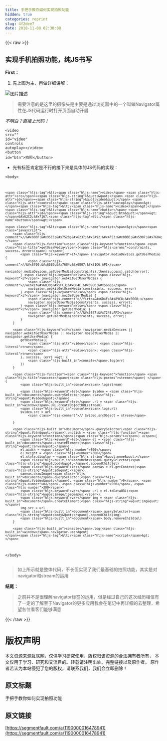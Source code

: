 ```yaml
---
title: 手把手教你如何实现拍照功能
hidden: true
categories: reprint
slug: 4f2dee7
date: 2018-11-08 02:30:08
---
```


{{< raw >}}
<h2 id="articleHeader0">&#x5B9E;&#x73B0;&#x624B;&#x673A;&#x62CD;&#x7167;&#x529F;&#x80FD;&#xFF0C;&#x7EAF;JS&#x4E66;&#x5199;</h2><p><strong>First&#xFF1A;</strong></p><ol><li>&#x5148;&#x4E0A;&#x56FE;&#x4E3A;&#x4E3B;&#xFF0C;&#x518D;&#x505A;&#x8BE6;&#x7EC6;&#x8BB2;&#x89E3;&#xFF1A;</li></ol><p><span class="img-wrap"><img data-src="/img/bVbhiWd?w=498&amp;h=230" src="https://static.alili.tech/img/bVbhiWd?w=498&amp;h=230" alt="&#x56FE;&#x7247;&#x63CF;&#x8FF0;" title="&#x56FE;&#x7247;&#x63CF;&#x8FF0;" style="cursor:pointer;display:inline"></span></p><blockquote>&#x9700;&#x8981;&#x6CE8;&#x610F;&#x7684;&#x662F;&#x8FD9;&#x91CC;&#x7684;&#x6444;&#x50CF;&#x5934;&#x662F;&#x4E3B;&#x8981;&#x662F;&#x901A;&#x8FC7;&#x6D4F;&#x89C8;&#x5668;&#x4E2D;&#x7684;&#x4E00;&#x4E2A;&#x53EB;&#x505A;Navigator&#x5C5E;&#x6027;&#x5728;JS&#x4EE3;&#x7801;&#x8FD0;&#x884C;&#x65F6;&#x6253;&#x5F00;&#x9875;&#x9762;&#x81EA;&#x52A8;&#x5F00;&#x542F;</blockquote><p><em>&#x4E0D;&#x660E;&#x767D;&#xFF1F;&#x76F4;&#x63A5;&#x4E0A;&#x4EE3;&#x7801;&#xFF01;</em></p><div class="widget-codetool" style="display:none"><div class="widget-codetool--inner"><span class="selectCode code-tool" data-toggle="tooltip" data-placement="top" title="" data-original-title="&#x5168;&#x9009;"></span> <span type="button" class="copyCode code-tool" data-toggle="tooltip" data-placement="top" data-clipboard-text=" // HTML 5&#xA0; &#x7684;getUserMedia API&#x63D0;&#x4F9B;&#x4E86;&#x8BBF;&#x95EE;&#x5A92;&#x4F53;&#x7684;&#x80FD;&#x529B;, &#x57FA;&#x4E8E;&#x8BE5;&#x7279;&#x6027;, &#x5F00;&#x53D1;&#x8005;&#x53EF;&#x4EE5;&#x4E0D;&#x4F9D;&#x8D56;&#x4EFB;&#x4F55;&#x6D4F;&#x89C8;&#x5668;&#x63D2;&#x4EF6;&#x4E0B;&#x53BB;&#x8BBF;&#x95EE;&#x89C6;&#x9891;&#x548C;&#x97F3;&#x9891;&#x7B49;&#x8BBE;&#x5907;.&#x5982;navigator.mediaDevices.getUserMedia
        //&#x4E0D;&#x540C;&#x6D4F;&#x89C8;&#x5668;&#x7684;api&#xFF1A;

        //&#x8BBF;&#x95EE;&#x7528;&#x6237;&#x5A92;&#x4F53;&#x8BBE;&#x5907;&#x7684;&#x517C;&#x5BB9;&#x65B9;&#x6CD5;
        function getUserMedia(constraints, success, error) {
            if (navigator.mediaDevices.getUserMedia) {
                //&#x6700;&#x65B0;&#x7684;&#x6807;&#x51C6;API
                navigator.mediaDevices.getUserMedia(constraints).then(success).catch(error);
            } else if (navigator.webkitGetUserMedia) {
                //webkit&#x6838;&#x5FC3;&#x6D4F;&#x89C8;&#x5668;
                navigator.webkitGetUserMedia(constraints, success, error)
            } else if (navigator.mozGetUserMedia) {
                //firfox&#x6D4F;&#x89C8;&#x5668;
                navigator.mozGetUserMedia(constraints, success, error);
            } else if (navigator.getUserMedia) {
                //&#x65E7;&#x7248;API
                navigator.getUserMedia(constraints, success, error);
            }
        }
        if (navigator.mediaDevices || navigator.webkitGetUserMedia || navigator.mozGetUserMedia || navigator.getUserMedia) {
            getUserMedia({
                video: true,
                audio: true,
            }, (stream) =&gt; {
                console.log(stream)
            }, (err) =&gt; {
                console.log(err)
            })
        }" title="" data-original-title="&#x590D;&#x5236;"></span> <span type="button" class="saveToNote code-tool" data-toggle="tooltip" data-placement="top" title="" data-original-title="&#x653E;&#x8FDB;&#x7B14;&#x8BB0;"></span></div></div><pre class="hljs scilab"><code> <span class="hljs-comment">// HTML 5&#xA0; &#x7684;getUserMedia API&#x63D0;&#x4F9B;&#x4E86;&#x8BBF;&#x95EE;&#x5A92;&#x4F53;&#x7684;&#x80FD;&#x529B;, &#x57FA;&#x4E8E;&#x8BE5;&#x7279;&#x6027;, &#x5F00;&#x53D1;&#x8005;&#x53EF;&#x4EE5;&#x4E0D;&#x4F9D;&#x8D56;&#x4EFB;&#x4F55;&#x6D4F;&#x89C8;&#x5668;&#x63D2;&#x4EF6;&#x4E0B;&#x53BB;&#x8BBF;&#x95EE;&#x89C6;&#x9891;&#x548C;&#x97F3;&#x9891;&#x7B49;&#x8BBE;&#x5907;.&#x5982;navigator.mediaDevices.getUserMedia</span>
        <span class="hljs-comment">//&#x4E0D;&#x540C;&#x6D4F;&#x89C8;&#x5668;&#x7684;api&#xFF1A;</span>

        <span class="hljs-comment">//&#x8BBF;&#x95EE;&#x7528;&#x6237;&#x5A92;&#x4F53;&#x8BBE;&#x5907;&#x7684;&#x517C;&#x5BB9;&#x65B9;&#x6CD5;</span>
        <span class="hljs-function"><span class="hljs-keyword">function</span> <span class="hljs-title">getUserMedia</span><span class="hljs-params">(constraints, success, error)</span> {</span>
            <span class="hljs-keyword">if</span> (navigator.mediaDevices.getUserMedia) {
                <span class="hljs-comment">//&#x6700;&#x65B0;&#x7684;&#x6807;&#x51C6;API</span>
                navigator.mediaDevices.getUserMedia(constraints).<span class="hljs-keyword">then</span>(success).<span class="hljs-keyword">catch</span>(<span class="hljs-built_in">error</span>);
            } <span class="hljs-keyword">else</span> <span class="hljs-keyword">if</span> (navigator.webkitGetUserMedia) {
                <span class="hljs-comment">//webkit&#x6838;&#x5FC3;&#x6D4F;&#x89C8;&#x5668;</span>
                navigator.webkitGetUserMedia(constraints, success, <span class="hljs-built_in">error</span>)
            } <span class="hljs-keyword">else</span> <span class="hljs-keyword">if</span> (navigator.mozGetUserMedia) {
                <span class="hljs-comment">//firfox&#x6D4F;&#x89C8;&#x5668;</span>
                navigator.mozGetUserMedia(constraints, success, <span class="hljs-built_in">error</span>);
            } <span class="hljs-keyword">else</span> <span class="hljs-keyword">if</span> (navigator.getUserMedia) {
                <span class="hljs-comment">//&#x65E7;&#x7248;API</span>
                navigator.getUserMedia(constraints, success, <span class="hljs-built_in">error</span>);
            }
        }
        <span class="hljs-keyword">if</span> (navigator.mediaDevices || navigator.webkitGetUserMedia || navigator.mozGetUserMedia || navigator.getUserMedia) {
            getUserMedia({
                video: true,
                audio: true,
            }, (stream) =&gt; {
                console.<span class="hljs-built_in">log</span>(stream)
            }, (err) =&gt; {
                console.<span class="hljs-built_in">log</span>(err)
            })
        }</code></pre><blockquote>&#x4EE5;&#x4E0A;&#x5C31;&#x662F;&#x4EE3;&#x7801;&#x7684;&#x5177;&#x4F53;&#x5448;&#x73B0;&#xFF0C;&#x5927;&#x90E8;&#x5206;&#x5DF2;&#x52A0;&#x5165;&#x529F;&#x80FD;&#x6CE8;&#x91CA;&#xFF0C;&#x5F88;&#x5BB9;&#x6613;&#x7406;&#x89E3;&#xFF0C;&#x5982;&#x679C;&#x8FD8;&#x4E0D;&#x7406;&#x89E3;&#x53EA;&#x80FD;&#x53BB;&#x5148;&#x4E86;&#x89E3;&#x4E0B;navigator&#x5C5E;&#x6027;&#x4E86;<br>1.&#x4EE3;&#x7801;&#x7684;&#x524D;&#x534A;&#x6BB5;getUserMedia&#x51FD;&#x6570;&#x4E2D;&#x7684;&#x64CD;&#x4F5C;&#x662F;&#x4E3A;&#x4E86;&#x5B9E;&#x73B0;&#x517C;&#x5BB9;&#xFF0C;&#x5F88;&#x597D;&#x7406;&#x89E3;&#x56E0;&#x4E3A;&#x5FC5;&#x987B;&#x4FDD;&#x8BC1;&#x81EA;&#x5DF1;&#x7684;&#x4EE3;&#x7801;&#x53EF;&#x4EE5;&#x5728;&#x5F88;&#x591A;&#x6D4F;&#x89C8;&#x5668;&#x662F;&#x65E0;&#x5DEE;&#x522B;&#x8FD0;&#x884C;<br>2.&#x4EE3;&#x7801;&#x7684;&#x7B2C;&#x4E8C;&#x90E8;&#x5206;IF&#x8BED;&#x53E5;&#x4E2D;&#x5219;&#x662F;&#x4E3A;&#x4E86;&#x8C03;&#x7528;getUserMedia&#x51FD;&#x6570;&#x5E76;&#x4E14;&#x53C2;&#x6570;&#x662F;&#x4E00;&#x4E2A;&#x5BF9;&#x8C61;&#x52A0;&#x4E24;&#x4E2A;&#x51FD;&#x6570;&#x7684;&#x65B9;&#x5F0F;&#xFF0C;&#x5176;&#x4E2D;&#x5BF9;&#x8C61;&#x7684;&#x8BDD;&#x5C31;&#x662F;&#x5A92;&#x4F53;&#x6807;&#x7B7E; video&#x548C;audio &#x4E24;&#x4E2A;&#x4E3A;TRUE&#x8BF4;&#x660E;&#x90FD;&#x8981;&#x5F00;&#x542F; &#x7D27;&#x63A5;&#x7740;&#x5C31;&#x662F;&#x4E24;&#x4E2A;&#x51FD;&#x6570;&#x4E00;&#x4E2A;&#x662F;&#x6210;&#x529F;&#x7684;&#x56DE;&#x8C03;&#x5176;&#x4E2D;&#x5B9E;&#x53C2;&#x4E3A;stream&#x53EF;&#x4EE5;&#x6709;&#x4E9B;&#x540C;&#x5B66;&#x5BF9;&#x8FD9;&#x4E2A;&#x53C2;&#x6570;&#x4E0D;&#x600E;&#x4E48;&#x7406;&#x89E3;&#x4E0D;&#x6015; &#x4E00;&#x4F1A;&#x622A;&#x56FE;&#x9001;&#x4E0A;&#xFF0C; &#x8FD8;&#x6709;&#x5C31;&#x662F;&#x5931;&#x8D25;&#x7684;&#x56DE;&#x8C03;&#xFF0C;&#x5728;&#x6B64;&#x4E0D;&#x505A;&#x8FC7;&#x591A;&#x8BB2;&#x89E3;&#x3002;</blockquote><ul><li>&#x4EE5;&#x4E0B;&#x662F;&#x5173;&#x4E8E;Stream&#x7684;&#x4FE1;&#x606F;&#x5177;&#x4F53;&#x5982;&#x56FE;&#x4E2D;&#x6240;&#x793A;&#xFF1A;</li></ul><p><span class="img-wrap"><img data-src="/img/bVbhiYa?w=1022&amp;h=226" src="https://static.alili.tech/img/bVbhiYa?w=1022&amp;h=226" alt="&#x56FE;&#x7247;&#x63CF;&#x8FF0;" title="&#x56FE;&#x7247;&#x63CF;&#x8FF0;" style="cursor:pointer;display:inline"></span></p><ul><li>&#x76F8;&#x4FE1;&#x5F88;&#x591A;&#x5C0F;&#x4F19;&#x4F34;&#x5DF2;&#x7ECF;&#x770B;&#x89C1;&#x4E86; &#x6211;console.log&#x6253;&#x5370;&#x51FA;&#x540E;&#x6E7F;&#x4E00;&#x4E2A;&#x53EB;&#x505A;MediaStream&#x7684;&#x5BF9;&#x8C61;</li><li>&#x63A5;&#x4E0B;&#x6765;&#xFF0C;&#x8FDB;&#x5165;&#x7B2C;&#x4E8C;&#x6B65;</li></ul><p><strong>Second:</strong><br>&#x521B;&#x5EFA;&#x4E24;&#x4E2A;&#x6807;&#x7B7E;&#x5F53;&#x7136;&#x662F;&#x6211;&#x4EEC;&#x7684;video &#x548C; button&#x6309;&#x94AE;&#x54AF;&#x5177;&#x4F53;&#x4EE3;&#x7801;&#x5982;&#x4E0B;&#x663E;&#x793A;&#xFF1A;</p><div class="widget-codetool" style="display:none"><div class="widget-codetool--inner"><span class="selectCode code-tool" data-toggle="tooltip" data-placement="top" title="" data-original-title="&#x5168;&#x9009;"></span> <span type="button" class="copyCode code-tool" data-toggle="tooltip" data-placement="top" data-clipboard-text="&lt;video src=&quot;&quot; id=&quot;video&quot; controls autoplay&gt;&lt;/video&gt;
&lt;button id=&quot;btn&quot;&gt;&#x62CD;&#x7167;&lt;/button&gt;" title="" data-original-title="&#x590D;&#x5236;"></span> <span type="button" class="saveToNote code-tool" data-toggle="tooltip" data-placement="top" title="" data-original-title="&#x653E;&#x8FDB;&#x7B14;&#x8BB0;"></span></div></div><pre class="hljs xml"><code><span class="hljs-tag">&lt;<span class="hljs-name">video</span> <span class="hljs-attr">src</span>=<span class="hljs-string">&quot;&quot;</span> <span class="hljs-attr">id</span>=<span class="hljs-string">&quot;video&quot;</span> <span class="hljs-attr">controls</span> <span class="hljs-attr">autoplay</span>&gt;</span><span class="hljs-tag">&lt;/<span class="hljs-name">video</span>&gt;</span>
<span class="hljs-tag">&lt;<span class="hljs-name">button</span> <span class="hljs-attr">id</span>=<span class="hljs-string">&quot;btn&quot;</span>&gt;</span>&#x62CD;&#x7167;<span class="hljs-tag">&lt;/<span class="hljs-name">button</span>&gt;</span></code></pre><ul><li>&#x5149;&#x6709;&#x6807;&#x7B7E;&#x80AF;&#x5B9A;&#x662F;&#x4E0D;&#x884C;&#x7684;&#x63A5;&#x4E0B;&#x6765;&#x662F;&#x5177;&#x4F53;&#x7684;JS&#x4EE3;&#x7801;&#x7684;&#x5B9E;&#x73B0;&#xFF1A;</li></ul><div class="widget-codetool" style="display:none"><div class="widget-codetool--inner"><span class="selectCode code-tool" data-toggle="tooltip" data-placement="top" title="" data-original-title="&#x5168;&#x9009;"></span> <span type="button" class="copyCode code-tool" data-toggle="tooltip" data-placement="top" data-clipboard-text=" function success(stream) {
            console.log(stream)

            let $video = document.querySelector(&quot;#video&quot;)
            let url = window.URL.createObjectURL(stream)
            console.log(url)
            $video.src = url
                // $video.srcObject = stream

        }

        document.querySelector(&quot;#btn&quot;).onclick = function() {
            let el = document.createElement(&quot;canvas&quot;)
            el.width = 500;
            el.height = 300
            el.style.display = &quot;none&quot;
            document.querySelector(&quot;body&quot;).appendChild(el)
            let canvas = el.getContext(&quot;2d&quot;)
            canvas.drawImage(document.querySelector(&quot;#video&quot;), 0, 0, 500, 300)
            var url = el.toDataURL(&apos;image/jpeg&apos;);
            var img = document.createElement(&quot;img&quot;)
            img.src = url
            document.querySelector(&quot;body&quot;).appendChild(img)
            document.body.removeChild(el)
        }" title="" data-original-title="&#x590D;&#x5236;"></span> <span type="button" class="saveToNote code-tool" data-toggle="tooltip" data-placement="top" title="" data-original-title="&#x653E;&#x8FDB;&#x7B14;&#x8BB0;"></span></div></div><pre class="hljs qml"><code> <span class="hljs-function"><span class="hljs-keyword">function</span> <span class="hljs-title">success</span>(<span class="hljs-params">stream</span>) </span>{
            <span class="hljs-built_in">console</span>.log(stream)

            <span class="hljs-keyword">let</span> $video = <span class="hljs-built_in">document</span>.querySelector(<span class="hljs-string">&quot;#video&quot;</span>)
            <span class="hljs-keyword">let</span> <span class="hljs-built_in">url</span> = <span class="hljs-built_in">window</span>.URL.createObjectURL(stream)
            <span class="hljs-built_in">console</span>.log(<span class="hljs-built_in">url</span>)
            $video.src = <span class="hljs-built_in">url</span>
                <span class="hljs-comment">// $video.srcObject = stream</span>

        }

        <span class="hljs-built_in">document</span>.querySelector(<span class="hljs-string">&quot;#btn&quot;</span>).onclick = <span class="hljs-function"><span class="hljs-keyword">function</span>(<span class="hljs-params"></span>) </span>{
            <span class="hljs-keyword">let</span> el = <span class="hljs-built_in">document</span>.createElement(<span class="hljs-string">&quot;canvas&quot;</span>)
            el.width = <span class="hljs-number">500</span>;
            el.height = <span class="hljs-number">300</span>
            el.style.display = <span class="hljs-string">&quot;none&quot;</span>
            <span class="hljs-built_in">document</span>.querySelector(<span class="hljs-string">&quot;body&quot;</span>).appendChild(el)
            <span class="hljs-keyword">let</span> canvas = el.getContext(<span class="hljs-string">&quot;2d&quot;</span>)
            canvas.drawImage(<span class="hljs-built_in">document</span>.querySelector(<span class="hljs-string">&quot;#video&quot;</span>), <span class="hljs-number">0</span>, <span class="hljs-number">0</span>, <span class="hljs-number">500</span>, <span class="hljs-number">300</span>)
            <span class="hljs-built_in">var</span> <span class="hljs-built_in">url</span> = el.toDataURL(<span class="hljs-string">&apos;image/jpeg&apos;</span>);
            <span class="hljs-built_in">var</span> img = <span class="hljs-built_in">document</span>.createElement(<span class="hljs-string">&quot;img&quot;</span>)
            img.src = <span class="hljs-built_in">url</span>
            <span class="hljs-built_in">document</span>.querySelector(<span class="hljs-string">&quot;body&quot;</span>).appendChild(img)
            <span class="hljs-built_in">document</span>.body.removeChild(el)
        }</code></pre><blockquote>&#x5C0F;&#x4F19;&#x4F34;&#x4EEC;&#x80AF;&#x5B9A;&#x5F88;&#x7EB3;&#x95F7;&#x8FD9;&#x4E2A;success&#x51FD;&#x6570;&#x662F;&#x600E;&#x4E48;&#x6765;&#x7684;&#x5176;&#x5B9E;&#x662F;&#xFF1A;</blockquote><p><span class="img-wrap"><img data-src="/img/bVbhi37?w=542&amp;h=226" src="https://static.alili.tech/img/bVbhi37?w=542&amp;h=226" alt="&#x56FE;&#x7247;&#x63CF;&#x8FF0;" title="&#x56FE;&#x7247;&#x63CF;&#x8FF0;" style="cursor:pointer;display:inline"></span></p><ul><li>&#x5F88;&#x660E;&#x663E;&#x6211;&#x628A;&#x4E4B;&#x524D;&#x7684;&#x7BAD;&#x5934;&#x51FD;&#x6570;&#x6362;&#x4E2A;&#x4E86;&#x4E00;&#x4E2A;&#x6210;&#x529F;&#x7684;&#x56DE;&#x8C03;&#x51FD;&#x6570;&#x4E3B;&#x8981;&#x662F;&#x5904;&#x7406;video&#x7684;src&#x95EE;&#x9898;&#x8BDE;&#x751F;&#x7684;</li></ul><blockquote>&#x5728;&#x505A;&#x6700;&#x540E;&#x603B;&#x7ED3;&#x4E4B;&#x524D;&#xFF0C;&#x5148;&#x628A;&#x6574;&#x4F53;&#x4EE3;&#x7801;&#x5949;&#x4E0A;&#xFF1A;</blockquote><p><strong>Third</strong></p><div class="widget-codetool" style="display:none"><div class="widget-codetool--inner"><span class="selectCode code-tool" data-toggle="tooltip" data-placement="top" title="" data-original-title="&#x5168;&#x9009;"></span> <span type="button" class="copyCode code-tool" data-toggle="tooltip" data-placement="top" data-clipboard-text="&lt;body&gt;

    &lt;video src=&quot;&quot; id=&quot;video&quot; controls autoplay&gt;&lt;/video&gt;
    &lt;button id=&quot;btn&quot;&gt;&#x62CD;&#x7167;&lt;/button&gt;

    &lt;script&gt;
        //&#x8BBF;&#x95EE;&#x7528;&#x6237;&#x5A92;&#x4F53;&#x8BBE;&#x5907;&#x7684;&#x517C;&#x5BB9;&#x65B9;&#x6CD5;
        function getUserMedia(constraints, success, error) {
            if (navigator.mediaDevices.getUserMedia) {
                //&#x6700;&#x65B0;&#x7684;&#x6807;&#x51C6;API
                navigator.mediaDevices.getUserMedia(constraints).then(success).catch(error);
            } else if (navigator.webkitGetUserMedia) {
                //webkit&#x6838;&#x5FC3;&#x6D4F;&#x89C8;&#x5668;
                navigator.webkitGetUserMedia(constraints, success, error)
            } else if (navigator.mozGetUserMedia) {
                //firfox&#x6D4F;&#x89C8;&#x5668;
                navigator.mozGetUserMedia(constraints, success, error);
            } else if (navigator.getUserMedia) {
                //&#x65E7;&#x7248;API
                navigator.getUserMedia(constraints, success, error);
            }
        }

        if (navigator.mediaDevices || navigator.webkitGetUserMedia || navigator.mozGetUserMedia || navigator.getUserMedia) {
            getUserMedia({
                video: true,
                audio: true
            }, success, (err) =&gt; {
                console.log(err)
            })
        }

        function success(stream) {
            console.log(stream)

            let $video = document.querySelector(&quot;#video&quot;)
            let url = window.URL.createObjectURL(stream)
            console.log(url)
            $video.src = url
                // $video.srcObject = stream

        }

        document.querySelector(&quot;#btn&quot;).onclick = function() {
            let el = document.createElement(&quot;canvas&quot;)
            el.width = 500;
            el.height = 300
            el.style.display = &quot;none&quot;
            document.querySelector(&quot;body&quot;).appendChild(el)
            let canvas = el.getContext(&quot;2d&quot;)
            canvas.drawImage(document.querySelector(&quot;#video&quot;), 0, 0, 500, 300)
            var url = el.toDataURL(&apos;image/jpeg&apos;);
            var img = document.createElement(&quot;img&quot;)
            img.src = url
            document.querySelector(&quot;body&quot;).appendChild(img)
            document.body.removeChild(el)
        }

        console.log(window.navigator.userAgent)
    &lt;/script&gt;
&lt;/body&gt;" title="" data-original-title="&#x590D;&#x5236;"></span> <span type="button" class="saveToNote code-tool" data-toggle="tooltip" data-placement="top" title="" data-original-title="&#x653E;&#x8FDB;&#x7B14;&#x8BB0;"></span></div></div><pre class="hljs xml"><code><span class="hljs-tag">&lt;<span class="hljs-name">body</span>&gt;</span>

    <span class="hljs-tag">&lt;<span class="hljs-name">video</span> <span class="hljs-attr">src</span>=<span class="hljs-string">&quot;&quot;</span> <span class="hljs-attr">id</span>=<span class="hljs-string">&quot;video&quot;</span> <span class="hljs-attr">controls</span> <span class="hljs-attr">autoplay</span>&gt;</span><span class="hljs-tag">&lt;/<span class="hljs-name">video</span>&gt;</span>
    <span class="hljs-tag">&lt;<span class="hljs-name">button</span> <span class="hljs-attr">id</span>=<span class="hljs-string">&quot;btn&quot;</span>&gt;</span>&#x62CD;&#x7167;<span class="hljs-tag">&lt;/<span class="hljs-name">button</span>&gt;</span>

    <span class="hljs-tag">&lt;<span class="hljs-name">script</span>&gt;</span><span class="javascript">
        <span class="hljs-comment">//&#x8BBF;&#x95EE;&#x7528;&#x6237;&#x5A92;&#x4F53;&#x8BBE;&#x5907;&#x7684;&#x517C;&#x5BB9;&#x65B9;&#x6CD5;</span>
        <span class="hljs-function"><span class="hljs-keyword">function</span> <span class="hljs-title">getUserMedia</span>(<span class="hljs-params">constraints, success, error</span>) </span>{
            <span class="hljs-keyword">if</span> (navigator.mediaDevices.getUserMedia) {
                <span class="hljs-comment">//&#x6700;&#x65B0;&#x7684;&#x6807;&#x51C6;API</span>
                navigator.mediaDevices.getUserMedia(constraints).then(success).catch(error);
            } <span class="hljs-keyword">else</span> <span class="hljs-keyword">if</span> (navigator.webkitGetUserMedia) {
                <span class="hljs-comment">//webkit&#x6838;&#x5FC3;&#x6D4F;&#x89C8;&#x5668;</span>
                navigator.webkitGetUserMedia(constraints, success, error)
            } <span class="hljs-keyword">else</span> <span class="hljs-keyword">if</span> (navigator.mozGetUserMedia) {
                <span class="hljs-comment">//firfox&#x6D4F;&#x89C8;&#x5668;</span>
                navigator.mozGetUserMedia(constraints, success, error);
            } <span class="hljs-keyword">else</span> <span class="hljs-keyword">if</span> (navigator.getUserMedia) {
                <span class="hljs-comment">//&#x65E7;&#x7248;API</span>
                navigator.getUserMedia(constraints, success, error);
            }
        }

        <span class="hljs-keyword">if</span> (navigator.mediaDevices || navigator.webkitGetUserMedia || navigator.mozGetUserMedia || navigator.getUserMedia) {
            getUserMedia({
                <span class="hljs-attr">video</span>: <span class="hljs-literal">true</span>,
                <span class="hljs-attr">audio</span>: <span class="hljs-literal">true</span>
            }, success, (err) =&gt; {
                <span class="hljs-built_in">console</span>.log(err)
            })
        }

        <span class="hljs-function"><span class="hljs-keyword">function</span> <span class="hljs-title">success</span>(<span class="hljs-params">stream</span>) </span>{
            <span class="hljs-built_in">console</span>.log(stream)

            <span class="hljs-keyword">let</span> $video = <span class="hljs-built_in">document</span>.querySelector(<span class="hljs-string">&quot;#video&quot;</span>)
            <span class="hljs-keyword">let</span> url = <span class="hljs-built_in">window</span>.URL.createObjectURL(stream)
            <span class="hljs-built_in">console</span>.log(url)
            $video.src = url
                <span class="hljs-comment">// $video.srcObject = stream</span>

        }

        <span class="hljs-built_in">document</span>.querySelector(<span class="hljs-string">&quot;#btn&quot;</span>).onclick = <span class="hljs-function"><span class="hljs-keyword">function</span>(<span class="hljs-params"></span>) </span>{
            <span class="hljs-keyword">let</span> el = <span class="hljs-built_in">document</span>.createElement(<span class="hljs-string">&quot;canvas&quot;</span>)
            el.width = <span class="hljs-number">500</span>;
            el.height = <span class="hljs-number">300</span>
            el.style.display = <span class="hljs-string">&quot;none&quot;</span>
            <span class="hljs-built_in">document</span>.querySelector(<span class="hljs-string">&quot;body&quot;</span>).appendChild(el)
            <span class="hljs-keyword">let</span> canvas = el.getContext(<span class="hljs-string">&quot;2d&quot;</span>)
            canvas.drawImage(<span class="hljs-built_in">document</span>.querySelector(<span class="hljs-string">&quot;#video&quot;</span>), <span class="hljs-number">0</span>, <span class="hljs-number">0</span>, <span class="hljs-number">500</span>, <span class="hljs-number">300</span>)
            <span class="hljs-keyword">var</span> url = el.toDataURL(<span class="hljs-string">&apos;image/jpeg&apos;</span>);
            <span class="hljs-keyword">var</span> img = <span class="hljs-built_in">document</span>.createElement(<span class="hljs-string">&quot;img&quot;</span>)
            img.src = url
            <span class="hljs-built_in">document</span>.querySelector(<span class="hljs-string">&quot;body&quot;</span>).appendChild(img)
            <span class="hljs-built_in">document</span>.body.removeChild(el)
        }

        <span class="hljs-built_in">console</span>.log(<span class="hljs-built_in">window</span>.navigator.userAgent)
    </span><span class="hljs-tag">&lt;/<span class="hljs-name">script</span>&gt;</span>
<span class="hljs-tag">&lt;/<span class="hljs-name">body</span>&gt;</span></code></pre><blockquote>&#x5982;&#x4E0A;&#x6240;&#x793A;&#x5C31;&#x662F;&#x6574;&#x4F53;&#x4EE3;&#x7801;&#xFF0C;&#x4E0D;&#x957F;&#x4F46;&#x5B9E;&#x73B0;&#x4E86;&#x6211;&#x4EEC;&#x6700;&#x57FA;&#x7840;&#x7684;&#x62CD;&#x7167;&#x529F;&#x80FD;&#xFF0C;&#x5176;&#x5B9E;&#x662F;&#x5BF9;navigator&#x548C;stream&#x7684;&#x8FD0;&#x7528;</blockquote><p><strong>&#x7ED3;&#x5C3E;&#xFF1A;</strong></p><blockquote>&#x4E4B;&#x524D;&#x5E76;&#x4E0D;&#x662F;&#x5F88;&#x7406;&#x89E3;navigator&#x6807;&#x7B7E;&#x7684;&#x8FD0;&#x7528;&#xFF0C;&#x4F46;&#x662F;&#x7ECF;&#x8FC7;&#x81EA;&#x5DF1;&#x7684;&#x8FD9;&#x6B21;&#x7ECF;&#x5386;&#x76F8;&#x4FE1;&#x6709;&#x4E86;&#x4E00;&#x5B9A;&#x7684;&#x4E86;&#x89E3;&#x81F3;&#x4E8E;Navigator&#x7684;&#x66F4;&#x591A;&#x5E94;&#x7528;&#x6211;&#x4F1A;&#x5728;&#x7B14;&#x8BB0;&#x4E2D;&#x518D;&#x8BE6;&#x7EC6;&#x7684;&#x53BB;&#x6574;&#x7406;&#xFF0C;&#x5E0C;&#x671B;&#x5404;&#x4F4D;&#x770B;&#x5BA2;&#x4EEC;&#x80FD;&#x591F;&#x6EE1;&#x610F;</blockquote>
{{< /raw >}}

# 版权声明
本文资源来源互联网，仅供学习研究使用，版权归该资源的合法拥有者所有，
本文仅用于学习、研究和交流目的。转载请注明出处、完整链接以及原作者。
原作者若认为本站侵犯了您的版权，请联系我们，我们会立即删除！

## 原文标题
手把手教你如何实现拍照功能

## 原文链接
[https://segmentfault.com/a/1190000016478941](https://segmentfault.com/a/1190000016478941)

